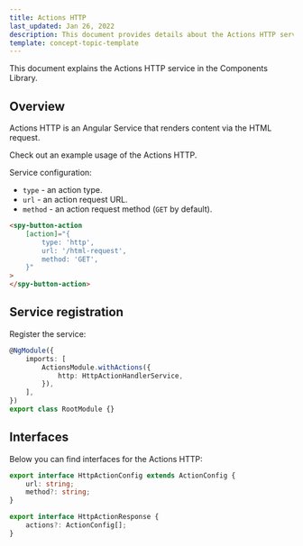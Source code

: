 ```yaml
---
title: Actions HTTP
last_updated: Jan 26, 2022
description: This document provides details about the Actions HTTP service in the Components Library.
template: concept-topic-template
---
```


This document explains the Actions HTTP service in the Components Library.

## Overview

Actions HTTP is an Angular Service that renders content via the HTML request.

Check out an example usage of the Actions HTTP.

Service configuration:

- `type` - an action type.  
- `url` - an action request URL.  
- `method` - an action request method (`GET` by default).  

```html
<spy-button-action
    [action]="{
        type: 'http',
        url: '/html-request',
        method: 'GET',
    }"
>
</spy-button-action>
```

## Service registration

Register the service:

```ts
@NgModule({
    imports: [
        ActionsModule.withActions({
            http: HttpActionHandlerService,
        }),
    ],
})
export class RootModule {}
```

## Interfaces

Below you can find interfaces for the Actions HTTP:

```ts
export interface HttpActionConfig extends ActionConfig {
    url: string;
    method?: string;
}

export interface HttpActionResponse {
    actions?: ActionConfig[];
}
```
